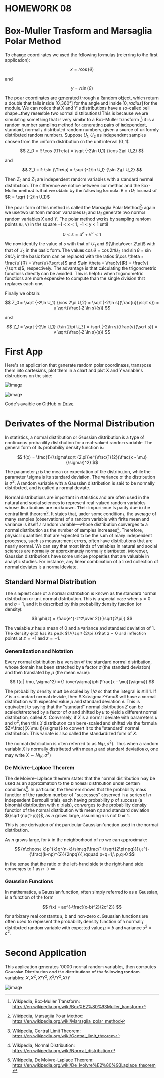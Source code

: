 # HOMEWORK 08

<script type="text/x-mathjax-config">
    MathJax.Hub.Config({
      tex2jax: {
        skipTags: ['script', 'noscript', 'style', 'textarea', 'pre'],
        inlineMath: [['\\(','\\)'], ['$', '$']],
        displayMath: [ ['$$','$$'], ["\\[","\\]"] ],
      }
    });
  </script>
  <script src="https://cdn.mathjax.org/mathjax/latest/MathJax.js?config=TeX-AMS-MML_HTMLorMML" type="text/javascript"></script>
  
    
# Box-Muller Trasform and Marsaglia Polar Method

To change coordinates we used the following formulas (referring to the first application):

$$
x = r \cos (\theta)
$$ 

and 

$$
y = r \sin (\theta) 
$$

The polar coordinates are generated through a Random object, which return a double that falls inside $[0, 360°]$ for the angle and inside $[0, radius]$ for the module.
We can notice that X and Y's distributions have a so-called bell shape...they resemble two normal distributions!
This is because we are simulating something that is very similar to a Box–Muller transform [^1]:  it is a random number sampling method for generating pairs of independent, standard, normally distributed random numbers, given a source of uniformly distributed random numbers.
Suppose $U_1, U_2$ as independent samples chosen from the uniform distribution on the unit interval (0, 1):

$$
Z_0 = R \cos (\Theta) = \sqrt {-2\ln U_1} {\cos 2\pi U_2}
$$

and

$$
Z_1 = R \sin (\Theta) = \sqrt {-2\ln U_1} {\sin 2\pi U_2}
$$

Then $Z_0$ and $Z_1$ are independent random variables with a standard normal distribution.
The difference we notice between our method and the Box-Muller method is that we obtain by the following formula: $R = rU_1$ instead of $R = \sqrt {-2\ln U_1}$

The polar form of this method is called the Marsaglia Polar Method[^2]: again we use two uniform random variables $U_1$ and $U_2$ generate two normal random variables $X$  and $Y$. 
The polar method works by sampling random points (u, v) in the square −1 < x < 1, −1 < y < 1 until

$$
0 < s = u^2 + v^2 < 1
$$

We now identify the value of $s$ with that of $U_1$ and ${\theta\over 2\pi}$ with that of $U_2$ in the basic form. 
The values $\cos \theta = \cos{2\pi U_2}$ and $\sin \theta = \sin{2\pi U_2}$ in the basic form can be replaced with the ratios $\cos \theta = \frac{u}{R} = \frac{u}{\sqrt s}$ and $\sin \theta = \frac{v}{R} = \frac{v}{\sqrt s}$, respectively. 
The advantage is that calculating the trigonometric functions directly can be avoided. This is helpful when trigonometric functions are more expensive to compute than the single division that replaces each one.

Finally we obtain: 

$$
Z_0 = \sqrt {-2\ln U_1} {\cos 2\pi U_2} = \sqrt {-2\ln s}(\frac{u}{\sqrt s}) = u \sqrt{\frac{-2 \ln s}{s}}
$$

and 

$$
Z_1 = \sqrt {-2\ln U_1} {\sin 2\pi U_2} = \sqrt {-2\ln s}(\frac{v}{\sqrt s}) = v \sqrt{\frac{-2 \ln s}{s}}
$$

# First App

Here's an application that generate random polar coordinates, transpose them into cartesians, plot them in a chart and plot X and Y variable's distrubions on the side: 

![image](https://user-images.githubusercontent.com/74598295/203375793-976c9db2-cb65-48b6-9534-f468c3c352a6.png)

![image](https://user-images.githubusercontent.com/74598295/203375881-f33c4348-cc31-4218-873b-b1803f9e8156.png)

Code's avaible on GitHub or [Drive](https://drive.google.com/file/d/1MffYJjZ6b9x9Gf9SZY43FZQRpekpmgNL/view?usp=share_link)

# Derivates of the Normal Distribution

In statistics, a normal distribution or Gaussian distribution is a type of continuous probability distribution for a real-valued random variable. The general form of its probability density function is:

$$
f(x) = \frac{1}{\sigma\sqrt {2\pi}}e^{\frac{1}{2}(\frac{x - \mu}{\sigma})^2}
$$

The parameter $\mu$  is the mean or expectation of the distribution, while the parameter \sigma is its standard deviation. The variance of the distribution is $\sigma ^{2}$. A random variable with a Gaussian distribution is said to be normally distributed, and is called a normal deviate.

Normal distributions are important in statistics and are often used in the natural and social sciences to represent real-valued random variables whose distributions are not known. Their importance is partly due to the central limit theorem[^3]. It states that, under some conditions, the average of many samples (observations) of a random variable with finite mean and variance is itself a random variable—whose distribution converges to a normal distribution as the number of samples increases[^4]. Therefore, physical quantities that are expected to be the sum of many independent processes, such as measurement errors, often have distributions that are nearly normal. We can say that most kinds of variables in natural and social sciences are normally or approximately normally distributed.
Moreover, Gaussian distributions have some unique properties that are valuable in analytic studies. For instance, any linear combination of a fixed collection of normal deviates is a normal deviate.

## Standard Normal Distribution

The simplest case of a normal distribution is known as the standard normal distribution or unit normal distribution. This is a special case when $\mu = 0$ and $\sigma =1$, and it is described by this probability density function (or density):

$$
\phi(z) = \frac{e^{-z^2\over 2}}{\sqrt{2\pi}}
$$

The variable $z$ has a mean of 0 and a variance and standard deviation of 1. The density $\phi (z)$ has its peak $1/{\sqrt {2\pi }}$ at $z=0$ and inflection points at $z = +1$ and $z = -1$.

### Generalization and Notation

Every normal distribution is a version of the standard normal distribution, whose domain has been stretched by a factor $\sigma$ (the standard deviation) and then translated by $\mu$ (the mean value):

$$
f(x | \mu, \sigma^2) = {1 \over\sigma}\phi(\frac{x - \mu}{\sigma})
$$

The probability density must be scaled by $1/\sigma$  so that the integral is still 1.
If $Z$ is a standard normal deviate, then $ X=\sigma Z+\mu$ will have a normal distribution with expected value $\mu$  and standard deviation $\sigma$. This is equivalent to saying that the "standard" normal distribution $Z$ can be scaled/stretched by a factor of $\sigma$ and shifted by $\mu$ to yield a different normal distribution, called $X$. Conversely, if $X$ is a normal deviate with parameters $\mu$ and $\sigma ^{2}$, then this $X$ distribution can be re-scaled and shifted via the formula $Z=\frac{(X-\mu )}{\sigma}$ to convert it to the "standard" normal distribution. This variate is also called the standardized form of $X$.

The normal distribution is often referred to as $N(\mu, \sigma^2)$. Thus when a random variable $X$ is normally distributed with mean $\mu$ and standard deviation $\sigma$, one may write $X \sim N(\mu, \sigma^2)$

### De Moivre-Laplace Theorem

The de Moivre–Laplace theorem states that the normal distribution may be used as an approximation to the binomial distribution under certain conditions[^5]. In particular, the theorem shows that the probability mass function of the random number of "successes" observed in a series of $n$ independent Bernoulli trials, each having probability $p$ of success (a binomial distribution with $n$ trials), converges to the probability density function of the normal distribution with mean $np$ and standard deviation ${\sqrt {np(1-p)}}$, as $n$ grows large, assuming $p$ is not 0 or 1.

This is one derivation of the particular Gaussian function used in the normal distribution.

As $n$ grows large, for $k$ in the neighborhood of $np$ we can approximate:

$$
{n\choose k}p^{k}q^{n-k}\simeq{\frac{1}{\sqrt{2\pi npq}}}\,e^{-{\frac{(k-np)^{2}}{2npq}}},\qquad p+q=1,\ p,q>0
$$

in the sense that the ratio of the left-hand side to the right-hand side converges to 1 as $n → ∞$

### Gaussian Functions

In mathematics, a Gaussian function, often simply referred to as a Gaussian, is a function of the form

$$
f(x) = ae^{-\frac{(x-b)^2}{2c^2}}
$$

for arbitrary real constants a, b and non-zero c.
Gaussian functions are often used to represent the probability density function of a normally distributed random variable with expected value $μ = b$ and variance $σ^2 = c^2$. 

# Second Application

This application generates 10000 normal random variables, then computes Gaussian Distribution and  the distributions of the following random variables: $X, X^2, X/Y^2, X^2/Y^2 , X/Y$

![image](https://user-images.githubusercontent.com/74598295/203630989-a2233a28-4592-407d-9f69-fdfb2d9efa2a.png)


[^1]: Wikipedia, Box-Muller Transform: https://en.wikipedia.org/wiki/Box%E2%80%93Muller_transform
[^2]: Wikipedia, Marsaglia Polar Method: https://en.wikipedia.org/wiki/Marsaglia_polar_method
[^3]: Wikipedia, Central Limit Theorem: https://en.wikipedia.org/wiki/Central_limit_theorem
[^4]: Wikipedia, Normal Distribution: https://en.wikipedia.org/wiki/Normal_distribution
[^5]: Wikipedia, De Moivre-Laplace Theorem: https://en.wikipedia.org/wiki/De_Moivre%E2%80%93Laplace_theorem
[^6]: Wikipedia, Gaussian Function: https://en.wikipedia.org/wiki/Gaussian_function

